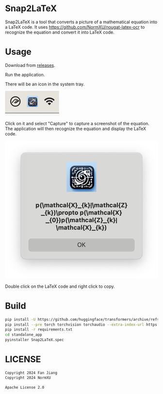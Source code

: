 # Snap2LaTeX

Snap2LaTeX is a tool that converts a picture of a mathematical equation into a LaTeX code. It uses https://github.com/NormXU/nougat-latex-ocr to recognize the equation and convert it into LaTeX code.

# Usage

Download from [releases](https://github.com/ProfFan/Snap2LaTeX/releases).

Run the application.

There will be an icon in the system tray.

![](./images/dock-icon.png)

Click on it and select "Capture" to capture a screenshot of the equation. The application will then recognize the equation and display the LaTeX code.

![](./images/screenshot.png)

Double click on the LaTeX code and right click to copy.

# Build

```bash
pip install -U https://github.com/huggingface/transformers/archive/refs/heads/main.zip
pip install --pre torch torchvision torchaudio --extra-index-url https://download.pytorch.org/whl/nightly/cpu -U
pip install -r requirements.txt
cd standalone_app
pyinstaller Snap2LaTeX.spec
```

# LICENSE

```
Copyright 2024 Fan Jiang
Copyright 2024 NormXU

Apache License 2.0
```
